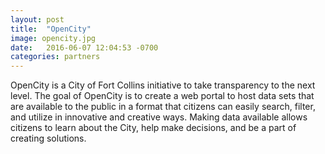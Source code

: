 ```yaml
---
layout: post
title:  "OpenCity"
image: opencity.jpg
date:   2016-06-07 12:04:53 -0700
categories: partners
---
```


OpenCity is a City of Fort Collins initiative to take transparency to the next level. The goal of OpenCity is to create a web portal to host data sets that are available to the public in a format that citizens can easily search, filter, and utilize in innovative and creative ways. Making data available allows citizens to learn about the City, help make decisions, and be a part of creating solutions.
